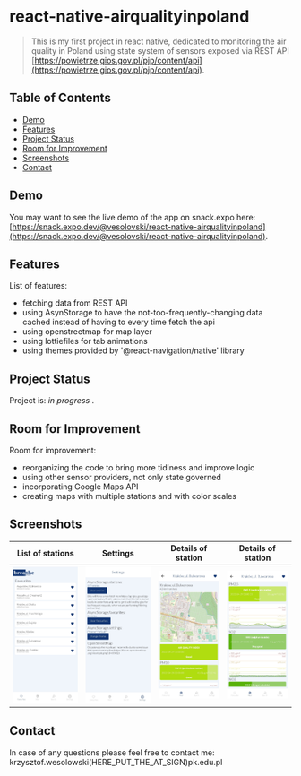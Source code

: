 # react-native-airqualityinpoland
> This is my first project in react native, dedicated to monitoring the air quality in Poland using state system of sensors exposed via REST API [https://powietrze.gios.gov.pl/pjp/content/api](https://powietrze.gios.gov.pl/pjp/content/api).

## Table of Contents
* [Demo](#demo)
* [Features](#features)
* [Project Status](#project-status)
* [Room for Improvement](#room-for-improvement)
* [Screenshots](#screenshots)
* [Contact](#contact)

## Demo
You may want to see the live demo of the app on snack.expo here: [https://snack.expo.dev/@vesolovski/react-native-airqualityinpoland](https://snack.expo.dev/@vesolovski/react-native-airqualityinpoland).

## Features
List of features:
- fetching data from REST API
- using AsynStorage to have the not-too-frequently-changing data cached instead of having to every time fetch the api
- using openstreetmap for map layer
- using lottiefiles for tab animations
- using themes provided by '@react-navigation/native' library

## Project Status
Project is: _in progress_ .

## Room for Improvement
Room for improvement:
- reorganizing the code to bring more tidiness and improve logic
- using other sensor providers, not only state governed
- incorporating Google Maps API
- creating maps with multiple stations and with color scales

## Screenshots
| List of stations | Settings | Details of station | Details of station |
| --- | --- | --- | --- |
| ![Example screenshot](./screenshots/Screenshot1.jpg) | ![Example screenshot](./screenshots/Screenshot2.jpg) | ![Example screenshot](./screenshots/Screenshot3.jpg) | ![Example screenshot](./screenshots/Screenshot4.jpg) |

## Contact
In case of any questions please feel free to contact me: krzysztof.wesolowski(HERE_PUT_THE_AT_SIGN)pk.edu.pl
